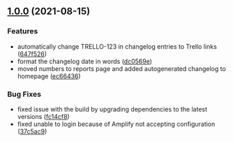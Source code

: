 ## [1.0.0](https://github.com/benwainwright/tnm/compare/...v1.0.0) (2021-08-15)

### Features

- automatically change TRELLO-123 in changelog entries to Trello links ([647f526](https://github.com/benwainwright/tnm/commit/647f5266c925a263d85a39d36f46a63572d0dcbf))
- format the changelog date in words ([dc0569e](https://github.com/benwainwright/tnm/commit/dc0569e92b73159d7c7ef7e10feb79b5d17f54c2))
- moved numbers to reports page and added autogenerated changelog to homepage ([ec66436](https://github.com/benwainwright/tnm/commit/ec66436bb4b459fd5dad5fa791f483b3689f7fb8))

### Bug Fixes

- fixed issue with the build by upgrading dependencies to the latest versions ([fc14cf8](https://github.com/benwainwright/tnm/commit/fc14cf851e45151c4ae2dfeb43e5f13852c97909))
- fixed unable to login because of Amplify not accepting configuration ([37c5ac9](https://github.com/benwainwright/tnm/commit/37c5ac9fc88a30f0cdf8805a1bf3cd68bd264496))
